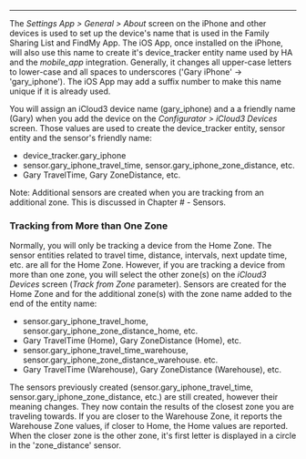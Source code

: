 ------

The *Settings App > General > About* screen on the iPhone and other devices is used to set up the device's name that is used in the Family Sharing List and FindMy App. The iOS App, once installed on the iPhone, will also use this name to create it's device_tracker entity name used by HA and the *mobile_app* integration. Generally, it changes all upper-case letters to lower-case and all spaces to underscores ('Gary iPhone' → 'gary_iphone'). The iOS App may add a suffix number to make this name unique if it is already used.

You will assign an iCloud3 device name (gary_iphone) and a a friendly name (Gary) when you add the device on the *Configurator > iCloud3 Devices* screen. Those values are used to create the device_tracker entity, sensor entity  and the sensor's friendly name:

- device_tracker.gary_iphone
- sensor.gary_iphone_travel_time, sensor.gary_iphone_zone_distance, etc.
- Gary TravelTime, Gary ZoneDistance, etc.

Note: Additional sensors are created when you are tracking from an additional zone. This is discussed in Chapter # - Sensors.

### Tracking from More than One Zone

Normally, you will only be tracking a device from the Home Zone. The sensor entities related to travel time, distance, intervals, next update time, etc. are all for the Home Zone. However, if you are tracking a device from more than one zone, you will select the other zone(s) on the *iCloud3 Devices* screen (*Track from Zone* parameter). Sensors are created for the Home Zone and for the additional zone(s) with the zone name added to the end of the entity name:

- sensor.gary_iphone_travel_home, sensor.gary_iphone_zone_distance_home, etc.
- Gary TravelTime (Home), Gary ZoneDistance (Home), etc.
- sensor.gary_iphone_travel_time_warehouse, sensor.gary_iphone_zone_distance_warehouse. etc.
- Gary TravelTime (Warehouse), Gary ZoneDistance (Warehouse), etc.

The sensors previously created (sensor.gary_iphone_travel_time, sensor.gary_iphone_zone_distance, etc.) are still created, however their meaning changes. They now contain the results of the closest zone you are traveling towards. If you are closer to the Warehouse Zone, it reports the Warehouse Zone values, if closer to Home, the Home values are reported. When the closer zone is the other zone, it's first letter is displayed in a circle in the 'zone_distance' sensor.

